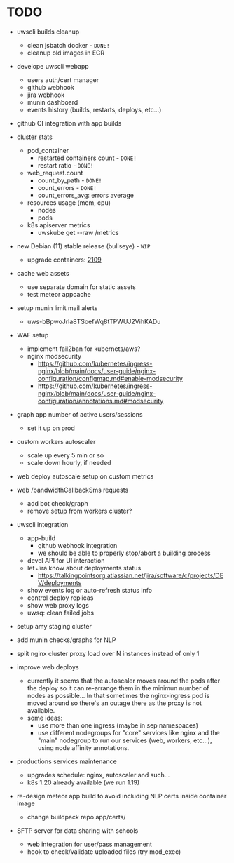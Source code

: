 # TODO

* uwscli builds cleanup
    * clean jsbatch docker - `DONE!`
    * cleanup old images in ECR

* develope uwscli webapp
    * users auth/cert manager
    * github webhook
    * jira webhook
    * munin dashboard
    * events history (builds, restarts, deploys, etc...)

* github CI integration with app builds

* cluster stats
    * pod_container
        * restarted containers count - `DONE!`
        * restart ratio - `DONE!`
    * web_request.count
        * count_by_path - `DONE!`
        * count_errors - `DONE!`
        * count_errors_avg: errors average
    * resources usage (mem, cpu)
        * nodes
        * pods
    * k8s apiserver metrics
        * uwskube get --raw /metrics

* new Debian (11) stable release (bullseye) - `WIP`
    * upgrade containers: [2109](./infra/upgrades.md)

* cache web assets
    * use separate domain for static assets
    * test meteor appcache

* setup munin limit mail alerts
    * uws-bBpwoJrla8TSoefWq8tTPWUJ2VihKADu

* WAF setup
    * implement fail2ban for kubernets/aws?
    * nginx modsecurity
        * https://github.com/kubernetes/ingress-nginx/blob/main/docs/user-guide/nginx-configuration/configmap.md#enable-modsecurity
        * https://github.com/kubernetes/ingress-nginx/blob/main/docs/user-guide/nginx-configuration/annotations.md#modsecurity

* graph app number of active users/sessions
    * set it up on prod

* custom workers autoscaler
    * scale up every 5 min or so
    * scale down hourly, if needed

* web deploy autoscale setup on custom metrics

* web /bandwidthCallbackSms requests
    * add bot check/graph
    * remove setup from workers cluster?

* uwscli integration
    * app-build
        * github webhook integration
        * we should be able to properly stop/abort a building process
    * devel API for UI interaction
    * let Jira know about deployments status
        * https://talkingpointsorg.atlassian.net/jira/software/c/projects/DEV/deployments
    * show events log or auto-refresh status info
    * control deploy replicas
    * show web proxy logs
    * uwsq: clean failed jobs

* setup amy staging cluster

* add munin checks/graphs for NLP

* split nginx cluster proxy load over N instances instead of only 1

* improve web deploys
    * currently it seems that the autoscaler moves around the pods after the deploy so it can re-arrange them in the minimun number of nodes as possible... In that sometimes the nginx-ingress pod is moved around so there's an outage there as the proxy is not available.
    * some ideas:
        * use more than one ingress (maybe in sep namespaces)
        * use different nodegroups for "core" services like nginx and the "main" nodegroup to run our services (web, workers, etc...), using node affinity annotations.

* productions services maintenance
    * upgrades schedule: nginx, autoscaler and such...
    * k8s 1.20 already available (we run 1.19)

* re-design meteor app build to avoid including NLP certs inside container image
    * change buildpack repo app/certs/

* SFTP server for data sharing with schools
    * web integration for user/pass management
    * hook to check/validate uploaded files (try mod_exec)

